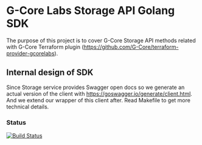 # G-Core Labs Storage API Golang SDK

The purpose of this project is to cover G-Core Storage API methods related with G-Core Terraform plugin (https://github.com/G-Core/terraform-provider-gcorelabs).

## Internal design of SDK

Since Storage service provides Swagger open docs so we generate an actual version of the client with https://goswagger.io/generate/client.html.
And we extend our wrapper of this client after. 
Read Makefile to get more technical details.

### Status
[![Build Status](https://travis-ci.com/G-Core/gcorelabs-storage-sdk-go.svg?branch=main)](https://travis-ci.com/G-Core/gcorelabs-storage-sdk-go)
